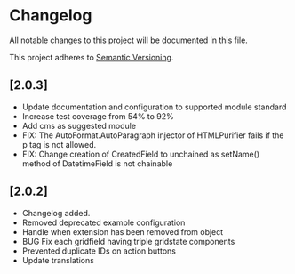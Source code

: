 # Changelog

All notable changes to this project will be documented in this file.

This project adheres to [Semantic Versioning](http://semver.org/).

## [2.0.3]

* Update documentation and configuration to supported module standard
* Increase test coverage from 54% to 92%
* Add cms as suggested module
* FIX: The AutoFormat.AutoParagraph injector of HTMLPurifier fails if the p tag is not allowed.
* FIX: Change creation of CreatedField to unchained as setName() method of DatetimeField is not chainable

## [2.0.2]

* Changelog added.
* Removed deprecated example configuration
* Handle when extension has been removed from object
* BUG Fix each gridfield having triple gridstate components
* Prevented duplicate IDs on action buttons	
* Update translations
